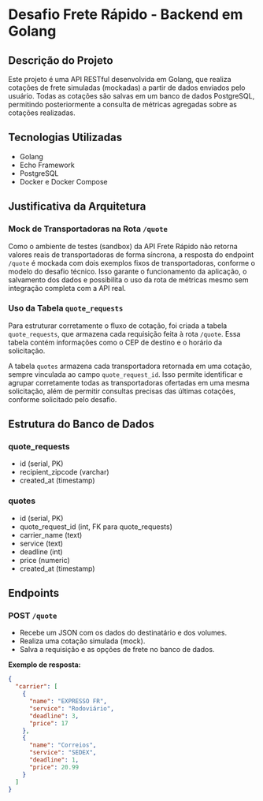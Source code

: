 # Desafio Frete Rápido - Backend em Golang

## Descrição do Projeto

Este projeto é uma API RESTful desenvolvida em Golang, que realiza cotações de frete simuladas (mockadas) a partir de dados enviados pelo usuário. Todas as cotações são salvas em um banco de dados PostgreSQL, permitindo posteriormente a consulta de métricas agregadas sobre as cotações realizadas.

## Tecnologias Utilizadas

- Golang
- Echo Framework
- PostgreSQL
- Docker e Docker Compose

## Justificativa da Arquitetura

### Mock de Transportadoras na Rota `/quote`

Como o ambiente de testes (sandbox) da API Frete Rápido não retorna valores reais de transportadoras de forma síncrona, a resposta do endpoint `/quote` é mockada com dois exemplos fixos de transportadoras, conforme o modelo do desafio técnico. Isso garante o funcionamento da aplicação, o salvamento dos dados e possibilita o uso da rota de métricas mesmo sem integração completa com a API real.

### Uso da Tabela `quote_requests`

Para estruturar corretamente o fluxo de cotação, foi criada a tabela `quote_requests`, que armazena cada requisição feita à rota `/quote`. Essa tabela contém informações como o CEP de destino e o horário da solicitação.

A tabela `quotes` armazena cada transportadora retornada em uma cotação, sempre vinculada ao campo `quote_request_id`. Isso permite identificar e agrupar corretamente todas as transportadoras ofertadas em uma mesma solicitação, além de permitir consultas precisas das últimas cotações, conforme solicitado pelo desafio.

## Estrutura do Banco de Dados

### quote_requests

- id (serial, PK)
- recipient_zipcode (varchar)
- created_at (timestamp)

### quotes

- id (serial, PK)
- quote_request_id (int, FK para quote_requests)
- carrier_name (text)
- service (text)
- deadline (int)
- price (numeric)
- created_at (timestamp)

## Endpoints

### POST `/quote`

- Recebe um JSON com os dados do destinatário e dos volumes.
- Realiza uma cotação simulada (mock).
- Salva a requisição e as opções de frete no banco de dados.

**Exemplo de resposta:**
```json
{
  "carrier": [
    {
      "name": "EXPRESSO FR",
      "service": "Rodoviário",
      "deadline": 3,
      "price": 17
    },
    {
      "name": "Correios",
      "service": "SEDEX",
      "deadline": 1,
      "price": 20.99
    }
  ]
}

